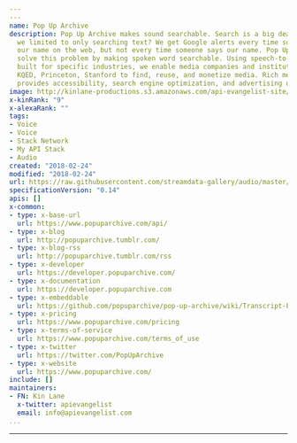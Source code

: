 ```yaml
---
---
name: Pop Up Archive
description: Pop Up Archive makes sound searchable. Search is a big deal. So why are
  we limited to only searching text? We get Google alerts every time someone types
  our name on the web, but not every time someone says our name. Pop Up Archive helps
  solve this problem by making spoken word searchable. Using speech-to-text software
  built for specific industries, we enable media companies and institutions like NPR,
  KQED, Princeton, Stanford to find, reuse, and monetize media. Rich media search
  provides accessibility, search engine optimization, and advertising opportunities.
image: http://kinlane-productions.s3.amazonaws.com/api-evangelist-site/company/logos/popuparchive-logo.png
x-kinRank: "9"
x-alexaRank: ""
tags:
- Voice
- Voice
- Stack Network
- My API Stack
- Audio
created: "2018-02-24"
modified: "2018-02-24"
url: https://raw.githubusercontent.com/streamdata-gallery/audio/master/_listings/pop-up-archive/apis.yaml
specificationVersion: "0.14"
apis: []
x-common:
- type: x-base-url
  url: https://www.popuparchive.com/api/
- type: x-blog
  url: http://popuparchive.tumblr.com/
- type: x-blog-rss
  url: http://popuparchive.tumblr.com/rss
- type: x-developer
  url: https://developer.popuparchive.com/
- type: x-documentation
  url: https://developer.popuparchive.com
- type: x-embeddable
  url: https://github.com/popuparchive/pop-up-archive/wiki/Transcript-Player
- type: x-pricing
  url: https://www.popuparchive.com/pricing
- type: x-terms-of-service
  url: https://www.popuparchive.com/terms_of_use
- type: x-twitter
  url: https://twitter.com/PopUpArchive
- type: x-website
  url: https://www.popuparchive.com/
include: []
maintainers:
- FN: Kin Lane
  x-twitter: apievangelist
  email: info@apievangelist.com
...
```


---